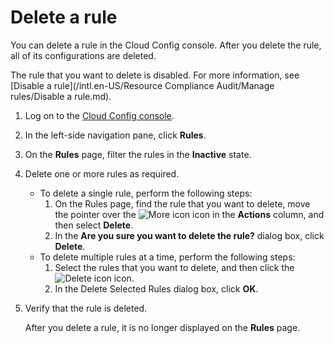 # Delete a rule

You can delete a rule in the Cloud Config console. After you delete the rule, all of its configurations are deleted.

The rule that you want to delete is disabled. For more information, see [Disable a rule](/intl.en-US/Resource Compliance Audit/Manage rules/Disable a rule.md).

1.  Log on to the [Cloud Config console](https://config.console.aliyun.com).

2.  In the left-side navigation pane, click **Rules**.

3.  On the **Rules** page, filter the rules in the **Inactive** state.

4.  Delete one or more rules as required.

    -   To delete a single rule, perform the following steps:
        1.  On the Rules page, find the rule that you want to delete, move the pointer over the ![More icon](https://static-aliyun-doc.oss-accelerate.aliyuncs.com/assets/img/en-US/3060019951/p93049.png) icon in the **Actions** column, and then select **Delete**.
        2.  In the **Are you sure you want to delete the rule?** dialog box, click **Delete**.
    -   To delete multiple rules at a time, perform the following steps:
        1.  Select the rules that you want to delete, and then click the ![Delete icon](https://static-aliyun-doc.oss-accelerate.aliyuncs.com/assets/img/en-US/3471333061/p170205.png) icon.
        2.  In the Delete Selected Rules dialog box, click **OK**.
5.  Verify that the rule is deleted.

    After you delete a rule, it is no longer displayed on the **Rules** page.


